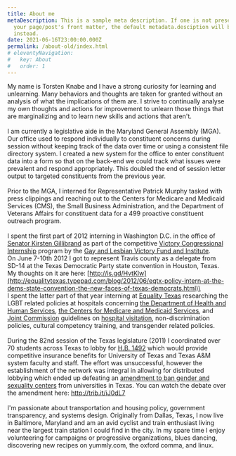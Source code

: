 ```yaml
---
title: About me
metaDescription: This is a sample meta description. If one is not present in
  your page/post's front matter, the default metadata.desciption will be used
  instead.
date: 2021-06-16T23:00:00.000Z
permalink: /about-old/index.html
# eleventyNavigation:
#   key: About
#   order: 1
---
```

My name is Torsten Knabe and I have a strong curiosity for learning and unlearning. Many behaviors and thoughts are taken for granted without an analysis of what the implications of them are. I strive to continually analyse my own thoughts and actions for improvement to unlearn those things that are marginalizing and to learn new skills and actions that aren't.\
\
I am currently a legislative aide in the Maryland General Assembly (MGA). Our office used to respond individually to constituent concerns during session without keeping track of the data over time or using a consistent file directory system. I created a new system for the office to enter constituent data into a form so that on the back-end we could track what issues were prevalent and respond appropriately. This doubled the end of session letter output to targeted constituents from the previous year.\
\
Prior to the MGA, I interned for Representative Patrick Murphy tasked with press clippings and reaching out to the Centers for Medicare and Medicaid Services (CMS), the Small Business Administration, and the Department of Veterans Affairs for constituent data for a 499 proactive constituent outreach program.\
\
I spent the first part of 2012 interning in Washington D.C. in the office of [Senator K](http://gillibrand.senate.gov)[irsten Gillibrand](http://gillibrand.senate.gov) as part of the competitive [Victory Congressional Internship](http://www.victoryinstitute.org/vci) program by the [Gay and Lesbian Victory Fund](http://www.victoryfund.org)[ and Institute](http://www.victoryinstitute.org). On June 7-10th 2012 I got to represent Travis county as a delegate from SD-14 at the Texas Democratic Party state convention in Houston, Texas. My thoughts on it are here: [http://is.gd/HvtKlw](http://equalitytexas.typepad.com/blog/2012/06/eqtx-policy-intern-at-the-dems-state-convention-the-new-faces-of-texas-democrats.html)\
\
I spent the latter part of that year interning at [Equality Texas](http://www.equalitytexas.org) researching the LGBT related policies at hospitals concerning [the Department of Health and Human Services](http://www.hhs.gov), [the Centers for Medicare and Medicaid Services](http://www.cms.gov/), and [Joint Commission](http://www.jointcommission.org/) guidelines on [hospital visitation](http://metroweekly.com/poliglot/2010-29194_PI.pdf), non-discrimination policies, cultural competency training, and transgender related policies.\
\
During the 82nd session of the Texas legislature (2011) I coordinated over 70 students across Texas to lobby for [H.B. 1492](http://www.capitol.state.tx.us/tlodocs/82R/billtext/html/HB01492I.htm) which would provide competitive insurance benefits for University of Texas and Texas A&M system faculty and staff. The effort was unsuccessful, however the establishment of the network was integral in allowing for distributed lobbying which ended up defeating an [amendment to ban gender and sexuality centers](http://www.legis.state.tx.us/tlodocs/821/amendments/faspdf/SB00001H2148.PDF) from universities in Texas. You can watch the debate over the amendment here: <http://trib.it/iJ0dL7>\
\
I'm passionate about transportation and housing policy, government transparency, and systems design. Originally from Dallas, Texas, I now live in Baltimore, Maryland and am an avid cyclist and train enthusiast living near the largest train station I could find in the city. In my spare time I enjoy volunteering for campaigns or progressive organizations, blues dancing, discovering new recipes on yummly.com, the oxford comma, and linux.